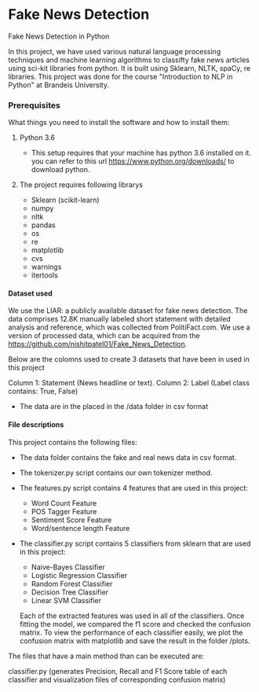 # Fake News Detection

Fake News Detection in Python

In this project, we have used various natural language processing techniques and machine learning algorithms to classifty fake news articles using sci-kit libraries from python. It is built using Sklearn, NLTK, spaCy, re libraries. This project was done for the course "Introduction to NLP in Python" at Brandeis University.

### Prerequisites

What things you need to install the software and how to install them:

1. Python 3.6 
   - This setup requires that your machine has python 3.6 installed on it. you can refer to this url https://www.python.org/downloads/ to download python.

2. The project requires following librarys
   - Sklearn (scikit-learn)
   - numpy
   - nltk
   - pandas
   - os
   - re
   - matplotlib
   - cvs
   - warnings
   - itertools
   
#### Dataset used

We use the LIAR: a publicly available dataset for fake news detection. The data comprises 12.8K manually labeled short statement with detailed analysis and reference, which was collected from PolitiFact.com. We use a version of processed data, which can be acquired from the https://github.com/nishitpatel01/Fake_News_Detection.

Below are the colomns used to create 3 datasets that have been in used in this project

Column 1: Statement (News headline or text).
Column 2: Label (Label class contains: True, False)

   - The data are in the placed in the /data folder in csv format

#### File descriptions

This project contains the following files:

- The data folder contains the fake and real news data in csv format.
- The tokenizer.py script contains our own tokenizer method.
- The features.py script contains 4 features that are used in this project:
   - Word Count Feature
   - POS Tagger Feature
   - Sentiment Score Feature
   - Word/sentence length Feature
- The classifier.py script contains 5 classifiers from sklearn that are used in this project:
   - Naive-Bayes Classifier
   - Logistic Regression Classifier
   - Random Forest Classifier
   - Decision Tree Classifier
   - Linear SVM Classifier
   
   Each of the extracted features was used in all of the classifiers. Once fitting the model, we compared the f1 score and checked the confusion matrix. To view the performance of each classifier easily, we plot the confusion matrix with matplotlib and save the result in the folder /plots.

The files that have a main method than can be executed are:

classifier.py (generates Precision, Recall and F1 Score table of each classifier and visualization files of corresponding confusion matrix)
 
